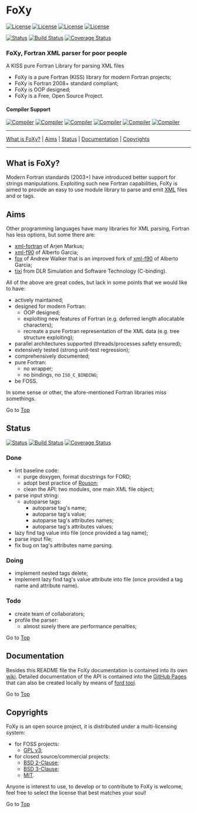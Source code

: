 <a name="top"></a>

# FoXy

[![License](https://img.shields.io/badge/license-GNU%20GeneraL%20Public%20License%20v3,%20GPLv3-blue.svg)]()
[![License](https://img.shields.io/badge/license-BSD2-red.svg)]()
[![License](https://img.shields.io/badge/license-BSD3-red.svg)]()
[![License](https://img.shields.io/badge/license-MIT-red.svg)]()

[![Status](https://img.shields.io/badge/status-stable-brightgreen.svg)]()
[![Build Status](https://travis-ci.org/Fortran-FOSS-Programmers/FoXy.svg?branch=master)](https://travis-ci.org/Fortran-FOSS-Programmers/FoXy)
[![Coverage Status](https://img.shields.io/codecov/c/github/Fortran-FOSS-Programmers/FoXy.svg)](http://codecov.io/github/Fortran-FOSS-Programmers/FoXy?branch=master)

### FoXy, Fortran XML parser for poor people

A KISS pure Fortran Library for parsing XML files

- FoXy is a pure Fortran (KISS) library for modern Fortran projects;
- FoXy is Fortran 2008+ standard compliant;
- FoXy is OOP designed;
- FoXy is a Free, Open Source Project.

#### Compiler Support

[![Compiler](https://img.shields.io/badge/GNU-v5.3.0+-orange.svg)]()
[![Compiler](https://img.shields.io/badge/Intel-v16.x+-brightgreen.svg)]()
[![Compiler](https://img.shields.io/badge/IBM%20XL-not%20tested-yellow.svg)]()
[![Compiler](https://img.shields.io/badge/g95-not%20tested-yellow.svg)]()
[![Compiler](https://img.shields.io/badge/NAG-not%20tested-yellow.svg)]()
[![Compiler](https://img.shields.io/badge/PGI-not%20tested-yellow.svg)]()

---

[What is FoXy?](#what-is-foxy) | [Aims](#Aims) | [Status](#status) | [Documentation](#documentation) | [Copyrights](#copyrights)

---

## What is FoXy?

Modern Fortran standards (2003+) have introduced better support for strings manipulations. Exploiting such new Fortran capabilities, FoXy is aimed to provide an easy to use module library to parse and emit [XML](https://en.wikipedia.org/wiki/XML) files and or tags.

## Aims

Other programming languages have many libraries for XML parsing, Fortran has less options, but some there are:

+ [xml-fortran](http://xml-fortran.sourceforge.net/) of Arjen Markus;
+ [xml-f90](https://github.com/rscircus/xmlf90) of Alberto Garcia;
+ [fox](https://github.com/andreww/fox) of Andrew Walker that is an improved fork of [xml-f90](https://github.com/rscircus/xmlf90) of Alberto Garcia;
+ [tixi](https://github.com/DLR-SC/tixi) from DLR Simulation and Software Technology (C-binding).

All of the above are great codes, but lack in some points that we would like to have:

+ actively maintained;
+ designed for modern Fortran:
  + OOP designed;
  + exploiting new features of Fortran (e.g. deferred length allocatable characters);
  + recreate a pure Fortran representation of the XML data (e.g. tree structure exploiting);
+ parallel architectures supported (threads/processes safety ensured);
+ extensively tested (strong unit-test regression);
+ comprehensively documented;
+ pure Fortran:
  + no wrapper;
  + no bindings, no `ISO_C_BINDING`;
+ be FOSS.

In some sense or other, the afore-mentioned Fortran libraries miss somethings.

Go to [Top](#top)

## Status

[![Status](https://img.shields.io/badge/status-stable-brightgreen.svg)]()
[![Build Status](https://travis-ci.org/Fortran-FOSS-Programmers/FoXy.svg?branch=master)](https://travis-ci.org/Fortran-FOSS-Programmers/FoXy)
[![Coverage Status](https://img.shields.io/codecov/c/github/Fortran-FOSS-Programmers/FoXy.svg)](http://codecov.io/github/Fortran-FOSS-Programmers/FoXy?branch=master)

### Done

+ lint baseline code:
  + purge doxygen, format docstrings for FORD;
  + adopt best practice of [Rouson](http://www.cambridge.org/us/academic/subjects/engineering/engineering-general-interest/scientific-software-design-object-oriented-way?format=PB);
  + clean the API: two modules, one main XML file object;
+ parse input string:
  + autoparse tags:
    + autoparse tag's name;
    + autoparse tag's value;
    + autoparse tag's attributes names;
    + autoparse tag's attributes values;
+ lazy find tag value into file (once provided a tag name);
+ parse input file;
+ fix bug on tag's attributes name parsing.

### Doing

+ implement nested tags delete;
+ implement lazy find tag's value attribute into file (once provided a tag name and attribute name).

### Todo

+ create team of collaborators;
+ profile the parser:
  + almost surely there are performance penalties;

Go to [Top](#top)

## Documentation

Besides this README file the FoXy documentation is contained into its own [wiki](https://github.com/Fortran-FOSS-Programmers/FoXy/wiki). Detailed documentation of the API is contained into the [GitHub Pages](http://Fortran-FOSS-Programmers.github.io/FoXy/index.html) that can also be created locally by means of [ford tool](https://github.com/cmacmackin/ford).

Go to [Top](#top)

## Copyrights

FoXy is an open source project, it is distributed under a multi-licensing system:

+ for FOSS projects:
  - [GPL v3](http://www.gnu.org/licenses/gpl-3.0.html);
+ for closed source/commercial projects:
  - [BSD 2-Clause](http://opensource.org/licenses/BSD-2-Clause);
  - [BSD 3-Clause](http://opensource.org/licenses/BSD-3-Clause);
  - [MIT](http://opensource.org/licenses/MIT).

Anyone is interest to use, to develop or to contribute to FoXy is welcome, feel free to select the license that best matches your soul!

Go to [Top](#top)
